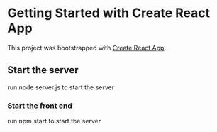 # Getting Started with Create React App

This project was bootstrapped with [Create React App](https://github.com/facebook/create-react-app).

## Start the server

run node server.js to start the server
### Start the front end

run npm start to start the server
